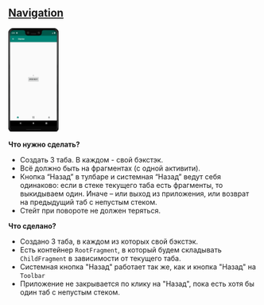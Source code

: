 ## [Navigation](https://github.com/wagnod/itmo/tree/master/Android/Navigation)

<img src="https://github.com/wagnod/itmo/blob/master/Android/Navigation/Navigation.gif" width="20%" />

**Что нужно сделать?**
* Создать 3 таба. В каждом - свой бэкстэк.
* Всё должно быть на фрагментах (с одной активити).
* Кнопка “Назад” в тулбаре и системная “Назад” ведут себя одинаково: если в стеке текущего таба есть фрагменты, то выкидываем один. Иначе – или выход из приложения, или возврат на предыдущий таб с непустым стеком.
* Стейт при повороте не должен теряться.

**Что сделано?**
* Создано 3 таба, в каждом из которых свой бэкстэк.
* Есть контейнер `RootFragment`, в который будем складывать `ChildFragment` в зависимости от текущего таба.
* Системная кнопка "Назад" работает так же, как и кнопка "Назад" на `Toolbar`
* Приложение не закрывается по клику на "Назад", пока есть хотя бы один таб с непустым стеком.
